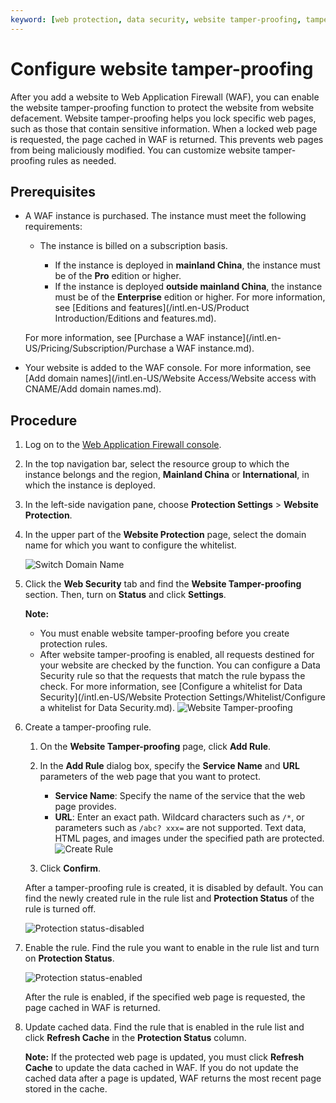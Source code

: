 ```yaml
---
keyword: [web protection, data security, website tamper-proofing, tamper, cache, replace]
---
```


# Configure website tamper-proofing

After you add a website to Web Application Firewall \(WAF\), you can enable the website tamper-proofing function to protect the website from website defacement. Website tamper-proofing helps you lock specific web pages, such as those that contain sensitive information. When a locked web page is requested, the page cached in WAF is returned. This prevents web pages from being maliciously modified. You can customize website tamper-proofing rules as needed.

## Prerequisites

-   A WAF instance is purchased. The instance must meet the following requirements:

    -   The instance is billed on a subscription basis.

        -   If the instance is deployed in **mainland China**, the instance must be of the **Pro** edition or higher.
        -   If the instance is deployed **outside mainland China**, the instance must be of the **Enterprise** edition or higher.
        For more information, see [Editions and features](/intl.en-US/Product Introduction/Editions and features.md).

    For more information, see [Purchase a WAF instance](/intl.en-US/Pricing/Subscription/Purchase a WAF instance.md).

-   Your website is added to the WAF console. For more information, see [Add domain names](/intl.en-US/Website Access/Website access with CNAME/Add domain names.md).

## Procedure

1.  Log on to the [Web Application Firewall console](https://yundun.console.aliyun.com/?p=waf).

2.  In the top navigation bar, select the resource group to which the instance belongs and the region, **Mainland China** or **International**, in which the instance is deployed.

3.  In the left-side navigation pane, choose **Protection Settings** \> **Website Protection**.

4.  In the upper part of the **Website Protection** page, select the domain name for which you want to configure the whitelist.

    ![Switch Domain Name](https://static-aliyun-doc.oss-cn-hangzhou.aliyuncs.com/assets/img/en-US/8038549951/p77231.png)

5.  Click the **Web Security** tab and find the **Website Tamper-proofing** section. Then, turn on **Status** and click **Settings**.

    **Note:**

    -   You must enable website tamper-proofing before you create protection rules.
    -   After website tamper-proofing is enabled, all requests destined for your website are checked by the function. You can configure a Data Security rule so that the requests that match the rule bypass the check. For more information, see [Configure a whitelist for Data Security](/intl.en-US/Website Protection Settings/Whitelist/Configure a whitelist for Data Security.md).
    ![Website Tamper-proofing](https://static-aliyun-doc.oss-cn-hangzhou.aliyuncs.com/assets/img/en-US/5228549951/p74083.png)

6.  Create a tamper-proofing rule.

    1.  On the **Website Tamper-proofing** page, click **Add Rule**.

    2.  In the **Add Rule** dialog box, specify the **Service Name** and **URL** parameters of the web page that you want to protect.

        -   **Service Name**: Specify the name of the service that the web page provides.
        -   **URL**: Enter an exact path. Wildcard characters such as `/*`, or parameters such as `/abc? xxx=` are not supported. Text data, HTML pages, and images under the specified path are protected.
        ![Create Rule](https://static-aliyun-doc.oss-cn-hangzhou.aliyuncs.com/assets/img/en-US/5228549951/p74084.png)

    3.  Click **Confirm**.

    After a tamper-proofing rule is created, it is disabled by default. You can find the newly created rule in the rule list and **Protection Status** of the rule is turned off.

    ![Protection status-disabled](https://static-aliyun-doc.oss-cn-hangzhou.aliyuncs.com/assets/img/en-US/5228549951/p74085.png)

7.  Enable the rule. Find the rule you want to enable in the rule list and turn on **Protection Status**.

    ![Protection status-enabled](https://static-aliyun-doc.oss-cn-hangzhou.aliyuncs.com/assets/img/en-US/5228549951/p74086.png)

    After the rule is enabled, if the specified web page is requested, the page cached in WAF is returned.

8.  Update cached data. Find the rule that is enabled in the rule list and click **Refresh Cache** in the **Protection Status** column.

    **Note:** If the protected web page is updated, you must click **Refresh Cache** to update the data cached in WAF. If you do not update the cached data after a page is updated, WAF returns the most recent page stored in the cache.


